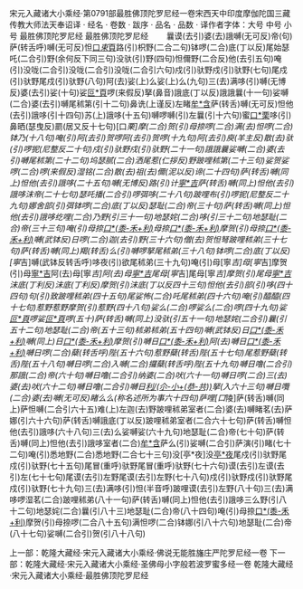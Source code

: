 宋元入藏诸大小乘经·第0791部最胜佛顶陀罗尼经一卷宋西天中印度摩伽陀国三藏传教大师法天奉诏译
· 经名 · 卷数 · 跋序
· 品名 · 品数 · 译作者字体：大号 中号 小号
最胜佛顶陀罗尼经
最胜佛顶陀罗尼经
　　曩谟(去引)婆(去)誐嚩(无可反)帝(句)萨(转舌呼)嚩(无可反)怛[口*束*頁](二合引)路(引)枳野(二合二句)钵啰(二合)底(丁以反)尾始瑟吒(二合引)野(余何反下同三句)没驮(引)野(四句)怛儞野(二合反)他(去引五句)唵(引)没咙(二合引)没咙(二合引)没咙(二合引六句)戍(引)驮野戍(引)驮野(七句)尾戍(引)驮野尾戍(引)驮野(八句)阿(去)娑(上)么娑(上)么(九句)三(去)满哆(引)嚩(无博反)婆(去引)娑(十句)娑[叵*頁](二合)啰(来假反)拏(鼻音)誐底(丁以反)誐誐曩(十一句)娑嚩(二合)婆(去引)嚩尾秫第(引十二句)鼻诜(上谨反)左睹[牟*含](牟敢反引十三句)萨(转舌)嚩(无可反)怛他(去引)誐哆(引十四句)苏(上)誐哆(十五句)嚩啰嚩(引)左曩(引十六句)蜜[口*栗](二合)哆(引)鼻晒(瑟曳反)罽(居又反十七句)[口*栗]摩(二合)贺(引)母捺啰(二合)满(去)怛啰(二合)钵乃(十八句)唵(引)阿(去引)贺啰阿(去引)贺啰(十九句)阿(去引)庾(羊主反)散(去)驮(引)啰抳(尼整反二十句)戍(引)驮野戍(引)驮野(二十一句)誐誐曩娑嚩(二合)婆(去引)嚩尾秫第(二十二句)坞瑟腻(二合)洒尾惹(仁拶反)野跛哩秫第(二十三句)娑贺娑啰(二合)啰(来假反)湿铭(二合)散(去)祖(去)儞(泥以反)谛(二十四句)萨(转舌)嚩(同上)怛他(去引)誐哆(二十五句)嚩(无博反)路(引)计[寧*吉](宁吉反二十六句)萨(转舌)嚩(同上)怛他(去引)誐哆沫帝(二十七句)瑟吒播(二合引)啰弭哆(二十八句)跛哩布(引)啰抳(尼整反二十九句)娜舍部(引)弭钵啰(二合)底(丁以反)瑟耻(二合)帝(三十句)萨(转舌)嚩(同上)怛他(去引)誐哆纥哩(二合)乃野(引三十一句)地瑟姹(二合)哆(引三十二句)地瑟耻(二合)帝(三十三句)唵(引)母捺[口*(黍-禾+利)](二合)母捺[口*(黍-禾+利)](二合三十四句)摩贺(引)母捺[口*(黍-禾+利)](二合三十五句)嚩(武钵反)日啰(二合)迦(去引)野(三十六句)僧(去)贺怛弩跛哩秫弟(三十七句)萨(转舌)嚩(同上)羯(转舌)么(引)嚩啰拏尾秫弟(三十八句)钵啰(二合)底(丁以反)[寧*吉]嚩(武钵反转舌呼)哆夜(引)欲尾秫弟(三十九句)唵(引)母[寧*吉]母[寧*吉]摩贺(引)母[寧*吉](四十句)阿(去)母[寧*吉]阿(去)母[寧*吉](四十一句)尾母[寧*吉]尾母[寧*吉]摩贺(引)尾母[寧*吉](四十二句)沫底(丁利反)沫底(丁利反)摩贺(引)沫底(丁以反四十三句)怛他(去引)部(引)哆(四十四句)句(引)致跛哩秫弟(四十五句)尾娑怖(二合)吒尾秫弟(四十六句)唵(引)醯醯(四十七句)惹野惹野摩贺(引)惹野(四十八句)娑么(二合)啰娑么(二合)啰(四十九句)娑[叵*頁](二合)啰娑[叵*頁](二合)啰(五十)萨(转舌)嚩(同上)没驮(引五十一句)地瑟姹(二合引)曩(引五十二句)地瑟耻(二合)帝(五十三句)秫弟秫弟(五十四句)嚩(武钵反)日[口*(黍-禾+利)](二合)嚩(同上)日[口*(黍-禾+利)](二合)摩贺(引)嚩日[口*(黍-禾+利)](二合五十五句)阿(去)嚩日[口*(黍-禾+利)](二合)嚩日啰(二合)蘖(转舌呼)陛(五十六句)惹野蘖(转舌)陛(五十七句)尾惹野蘖(转舌)陛(五十八句)嚩日啰(二合)入嚩(二合)攞蘖(转舌呼)陛(五十九句)嚩日噜(二合引)那誐(二合)帝(六十句)嚩日噜(二合引)纳婆(二合)吠(六十一句)嚩日啰(二合)三(去)婆(去)吠(六十二句)嚩日噜(二合引)嚩日[利/(尒-小+(恭-共))](二合)拏(入六十三句)嚩日囕(二合)婆(去)嚩(无可反)睹么么(称名述所为事六十四句)萨哩[口*陵]萨(转舌)嚩(同上)萨怛嚩(二合引六十五)难(上)左迦(去)野跛哩秫弟室者(二合)婆(去)嚩睹茗(去)萨娜(引六十六句)萨(转舌)嚩誐底(丁以反)跛哩秫弟室者(二合六十七句)萨(转舌)嚩怛他(去引)誐哆(六十八句)三(去)么娑嚩娑(六十九句)地瑟耻(二合)帝(七十句)萨(转舌)嚩(同上)怛他(去引)誐哆室者(二合)[牟*含](牟敢反引七十一句)萨么(引)娑嚩(二合引)萨演(引)睹(七十二句)唵(引)悉地野(二合)悉地野(二合七十三句)没[亭*夜]没[亭*夜](七十四句)尾戍(引)驮野尾戍(引)驮野(七十五句)尾冒(重呼)驮野尾冒(重呼)驮野(七十六句)谟(去引)左谟(去引)左(七十七句)尾谟(去引)左野尾谟(去引)左野(七十八句)戍(引)驮野戍(引)驮野尾戍(引)驮野(七十九句)三(去)满哆(引)怛(半音呼)跛哩谟(去引)左野(八十句)三(去)满哆啰湿茗(二合)跛哩秫弟(八十一句)萨(转舌)嚩(同上)怛他(去引)誐哆三么野(引八十二句)地瑟姹(二合)曩(引八十三)地瑟耻(二合)帝(八十四句)唵(引)母捺[口*(黍-禾+利)](二合)摩贺(引)母捺啰(二合八十五句)满怛啰(二合)钵娜(引八十六句)地瑟耻(二合)帝(八十七句)娑嚩(二合引)贺(引八十八句)

上一部：乾隆大藏经·宋元入藏诸大小乘经·佛说无能胜旛庄严陀罗尼经一卷
下一部：乾隆大藏经·宋元入藏诸大小乘经·圣佛母小字般若波罗蜜多经一卷
乾隆大藏经·宋元入藏诸大小乘经·最胜佛顶陀罗尼经